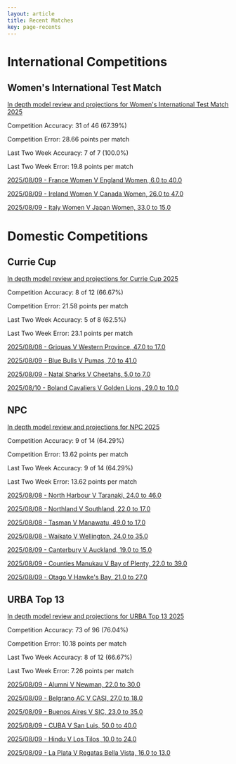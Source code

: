 ```yaml
---  
layout: article  
title: Recent Matches  
key: page-recents  
---
```

# International Competitions

## Women's International Test Match


[In depth model review and projections for Women's International Test Match 2025](comp_files/Womens_International_Test_Match_2025)

Competition Accuracy: 31 of 46 (67.39%)

Competition Error: 28.66 points per match

Last Two Week Accuracy: 7 of 7 (100.0%)

Last Two Week Error: 19.8 points per match

[2025/08/09 - France Women V England Women, 6.0 to 40.0](reviews\2025-08-09-FranceWomen_V_EnglandWomen)

[2025/08/09 - Ireland Women V Canada Women, 26.0 to 47.0](reviews\2025-08-09-IrelandWomen_V_CanadaWomen)

[2025/08/09 - Italy Women V Japan Women, 33.0 to 15.0](reviews\2025-08-09-ItalyWomen_V_JapanWomen)
# Domestic Competitions

## Currie Cup


[In depth model review and projections for Currie Cup 2025](comp_files/Currie_Cup_2025)

Competition Accuracy: 8 of 12 (66.67%)

Competition Error: 21.58 points per match

Last Two Week Accuracy: 5 of 8 (62.5%)

Last Two Week Error: 23.1 points per match

[2025/08/08 - Griquas V Western Province, 47.0 to 17.0](reviews\2025-08-08-Griquas_V_WesternProvince)

[2025/08/09 - Blue Bulls V Pumas, 7.0 to 41.0](reviews\2025-08-09-BlueBulls_V_Pumas)

[2025/08/09 - Natal Sharks V Cheetahs, 5.0 to 7.0](reviews\2025-08-09-NatalSharks_V_Cheetahs)

[2025/08/10 - Boland Cavaliers V Golden Lions, 29.0 to 10.0](reviews\2025-08-10-BolandCavaliers_V_GoldenLions)
## NPC


[In depth model review and projections for NPC 2025](comp_files/NPC_2025)

Competition Accuracy: 9 of 14 (64.29%)

Competition Error: 13.62 points per match

Last Two Week Accuracy: 9 of 14 (64.29%)

Last Two Week Error: 13.62 points per match

[2025/08/08 - North Harbour V Taranaki, 24.0 to 46.0](reviews\2025-08-08-NorthHarbour_V_Taranaki)

[2025/08/08 - Northland V Southland, 22.0 to 17.0](reviews\2025-08-08-Northland_V_Southland)

[2025/08/08 - Tasman V Manawatu, 49.0 to 17.0](reviews\2025-08-08-Tasman_V_Manawatu)

[2025/08/08 - Waikato V Wellington, 24.0 to 35.0](reviews\2025-08-08-Waikato_V_Wellington)

[2025/08/09 - Canterbury V Auckland, 19.0 to 15.0](reviews\2025-08-09-Canterbury_V_Auckland)

[2025/08/09 - Counties Manukau V Bay of Plenty, 22.0 to 39.0](reviews\2025-08-09-CountiesManukau_V_BayofPlenty)

[2025/08/09 - Otago V Hawke's Bay, 21.0 to 27.0](reviews\2025-08-09-Otago_V_HawkesBay)
## URBA Top 13


[In depth model review and projections for URBA Top 13 2025](comp_files/URBA_Top_13_2025)

Competition Accuracy: 73 of 96 (76.04%)

Competition Error: 10.18 points per match

Last Two Week Accuracy: 8 of 12 (66.67%)

Last Two Week Error: 7.26 points per match

[2025/08/09 - Alumni V Newman, 22.0 to 30.0](reviews\2025-08-09-Alumni_V_Newman)

[2025/08/09 - Belgrano AC V CASI, 27.0 to 18.0](reviews\2025-08-09-BelgranoAC_V_CASI)

[2025/08/09 - Buenos Aires V SIC, 23.0 to 35.0](reviews\2025-08-09-BuenosAires_V_SIC)

[2025/08/09 - CUBA V San Luis, 50.0 to 40.0](reviews\2025-08-09-CUBA_V_SanLuis)

[2025/08/09 - Hindu V Los Tilos, 10.0 to 24.0](reviews\2025-08-09-Hindu_V_LosTilos)

[2025/08/09 - La Plata V Regatas Bella Vista, 16.0 to 13.0](reviews\2025-08-09-LaPlata_V_RegatasBellaVista)